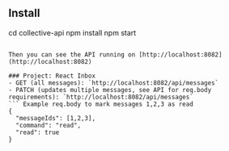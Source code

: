
## Install

cd collective-api
npm install
npm start
```

Then you can see the API running on [http://localhost:8082](http://localhost:8082)

### Project: React Inbox
- GET (all messages): `http://localhost:8082/api/messages`
- PATCH (updates multiple messages, see API for req.body requirements): `http://localhost:8082/api/messages`  
``` Example req.body to mark messages 1,2,3 as read
{
  "messageIds": [1,2,3],
  "command": "read",
  "read": true
}

